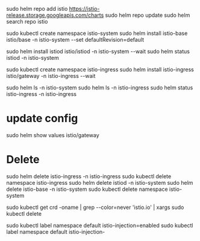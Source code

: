 sudo helm repo add istio https://istio-release.storage.googleapis.com/charts
sudo helm repo update
sudo helm search repo istio


sudo kubectl create namespace istio-system
sudo helm install istio-base istio/base -n istio-system --set defaultRevision=default

sudo helm install istiod istio/istiod -n istio-system --wait
sudo helm status istiod -n istio-system

sudo kubectl create namespace istio-ingress
sudo helm install istio-ingress istio/gateway -n istio-ingress --wait

sudo helm ls -n istio-system
sudo helm ls -n istio-ingress
sudo helm status istio-ingress -n istio-ingress

# update config

sudo helm show values istio/gateway

# Delete

sudo helm delete istio-ingress -n istio-ingress
sudo kubectl delete namespace istio-ingress
sudo helm delete istiod -n istio-system
sudo helm delete istio-base -n istio-system
sudo kubectl delete namespace istio-system

sudo kubectl get crd -oname | grep --color=never 'istio.io' | xargs sudo kubectl delete


sudo kubectl label namespace default istio-injection=enabled
sudo kubectl label namespace default istio-injection-